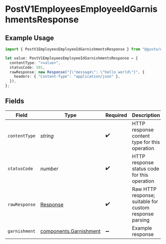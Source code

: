 # PostV1EmployeesEmployeeIdGarnishmentsResponse

## Example Usage

```typescript
import { PostV1EmployeesEmployeeIdGarnishmentsResponse } from "@gusto/embedded-api/models/operations";

let value: PostV1EmployeesEmployeeIdGarnishmentsResponse = {
  contentType: "<value>",
  statusCode: 501,
  rawResponse: new Response("{\"message\": \"hello world\"}", {
    headers: { "Content-Type": "application/json" },
  }),
};
```

## Fields

| Field                                                                 | Type                                                                  | Required                                                              | Description                                                           |
| --------------------------------------------------------------------- | --------------------------------------------------------------------- | --------------------------------------------------------------------- | --------------------------------------------------------------------- |
| `contentType`                                                         | *string*                                                              | :heavy_check_mark:                                                    | HTTP response content type for this operation                         |
| `statusCode`                                                          | *number*                                                              | :heavy_check_mark:                                                    | HTTP response status code for this operation                          |
| `rawResponse`                                                         | [Response](https://developer.mozilla.org/en-US/docs/Web/API/Response) | :heavy_check_mark:                                                    | Raw HTTP response; suitable for custom response parsing               |
| `garnishment`                                                         | [components.Garnishment](../../models/components/garnishment.md)      | :heavy_minus_sign:                                                    | Example response                                                      |